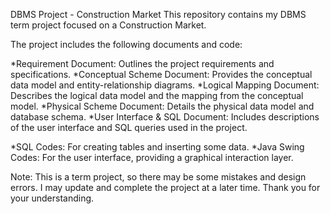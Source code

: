 DBMS Project - Construction Market
This repository contains my DBMS term project focused on a Construction Market. 

The project includes the following documents and code:

  *Requirement Document: Outlines the project requirements and specifications.
  *Conceptual Scheme Document: Provides the conceptual data model and entity-relationship diagrams.
  *Logical Mapping Document: Describes the logical data model and the mapping from the conceptual model.
  *Physical Scheme Document: Details the physical data model and database schema.
  *User Interface & SQL Document: Includes descriptions of the user interface and SQL queries used in the project.

*SQL Codes: For creating tables and inserting some data.
*Java Swing Codes: For the user interface, providing a graphical interaction layer.

Note:
This is a term project, so there may be some mistakes and design errors. 
I may update and complete the project at a later time. 
Thank you for your understanding.

